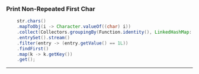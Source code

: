 ### Print Non-Repeated First Char
```java
    str.chars()
    .mapToObj(i -> Character.valueOf((char) i))
    .collect(Collectors.groupingBy(Function.identity(), LinkedHashMap::new, Collectors.counting()))
    .entrySet().stream()
    .filter(entry -> (entry.getValue() == 1L))
    .findFirst()
    .map(k -> k.getKey())
    .get();
```


---

